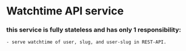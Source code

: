 # Watchtime API service

### this service is fully stateless and has only 1 responsibility:
    - serve watchtime of user, slug, and user-slug in REST-API.
